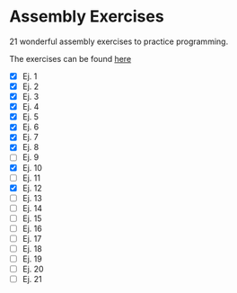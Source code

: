 # Assembly Exercises

21 wonderful assembly exercises to practice programming.

The exercises can be found [here](http://cursos.iteso.mx/pluginfile.php/687940/mod_page/content/1/Documentos_FMPO11/Documentos/Ejercicios/FMPP11-Ejercicios_de_programacion_Todos.doc)

- [x] Ej. 1
- [x] Ej. 2
- [x] Ej. 3
- [x] Ej. 4
- [x] Ej. 5
- [x] Ej. 6
- [x] Ej. 7
- [x] Ej. 8
- [ ] Ej. 9
- [x] Ej. 10
- [ ] Ej. 11
- [x] Ej. 12
- [ ] Ej. 13
- [ ] Ej. 14
- [ ] Ej. 15
- [ ] Ej. 16
- [ ] Ej. 17
- [ ] Ej. 18
- [ ] Ej. 19
- [ ] Ej. 20
- [ ] Ej. 21
